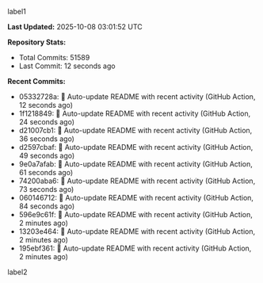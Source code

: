 
label1 
<!-- ACTIVITY_START -->
**Last Updated:** 2025-10-08 03:01:52 UTC

**Repository Stats:**
- Total Commits: 51589
- Last Commit: 12 seconds ago

**Recent Commits:**
- 05332728a: 🤖 Auto-update README with recent activity (GitHub Action, 12 seconds ago)
- 1f1218849: 🤖 Auto-update README with recent activity (GitHub Action, 24 seconds ago)
- d21007cb1: 🤖 Auto-update README with recent activity (GitHub Action, 36 seconds ago)
- d2597cbaf: 🤖 Auto-update README with recent activity (GitHub Action, 49 seconds ago)
- 9e0a7afab: 🤖 Auto-update README with recent activity (GitHub Action, 61 seconds ago)
- 74200aba6: 🤖 Auto-update README with recent activity (GitHub Action, 73 seconds ago)
- 060146712: 🤖 Auto-update README with recent activity (GitHub Action, 84 seconds ago)
- 596e9c61f: 🤖 Auto-update README with recent activity (GitHub Action, 2 minutes ago)
- 13203e464: 🤖 Auto-update README with recent activity (GitHub Action, 2 minutes ago)
- 195ebf361: 🤖 Auto-update README with recent activity (GitHub Action, 2 minutes ago)
<!-- ACTIVITY_END -->

label2
